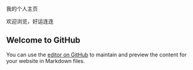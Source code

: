 我的个人主页

欢迎浏览，好运连连

## Welcome to GitHub

You can use the [editor on GitHub](https://github.com/AmyZhujianlin/AmyZhujianlin.github.io/edit/master/README.md) to maintain and preview the content for your website in Markdown files.




